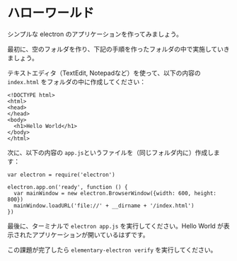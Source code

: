 # ハローワールド

シンプルな electron のアプリケーションを作ってみましょう。

最初に、空のフォルダを作り、下記の手順を作ったフォルダの中で実施していきましょう。

テキストエディタ（TextEdit, Notepadなど）を使って、以下の内容の `index.html` をフォルダの中に作成してください：

```
<!DOCTYPE html>
<html>
<head>
</head>
<body>
  <h1>Hello World</h1>
</body>
</html>
```

次に、以下の内容の `app.js`というファイルを（同じフォルダ内に）作成します：

```
var electron = require('electron')

electron.app.on('ready', function () {
  var mainWindow = new electron.BrowserWindow({width: 600, height: 800})
  mainWindow.loadURL('file://' + __dirname + '/index.html')
})
```

最後に、ターミナルで `electron app.js` を実行してください。Hello World が表示されたアプリケーションが開いているはずです。

この課題が完了したら `elementary-electron verify` を実行してください。
